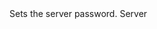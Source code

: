 <function name="SetPassword" parent="gameserver" type="libraryfunc">
	<description>
		Sets the server password.
		<added version="0.7"></added>
	</description>
	<realm>Server</realm>
	<args>
		<arg name="password" type="string"></arg>
	</args>
</function>